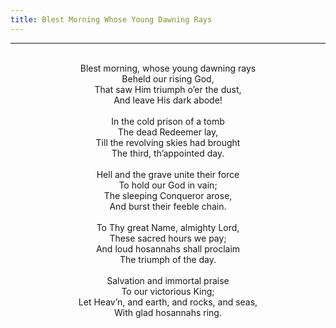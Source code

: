 ```yaml
---
title: Blest Morning Whose Young Dawning Rays
---
```


---
<center>
<br/>
Blest morning, whose young dawning rays<br/>
Beheld our rising God,<br/>
That saw Him triumph o’er the dust,<br/>
And leave His dark abode!<br/>
<br/>
In the cold prison of a tomb<br/>
The dead Redeemer lay,<br/>
Till the revolving skies had brought<br/>
The third, th’appointed day.<br/>
<br/>
Hell and the grave unite their force<br/>
To hold our God in vain;<br/>
The sleeping Conqueror arose,<br/>
And burst their feeble chain.<br/>
<br/>
To Thy great Name, almighty Lord,<br/>
These sacred hours we pay;<br/>
And loud hosannahs shall proclaim<br/>
The triumph of the day.<br/>
<br/>
Salvation and immortal praise<br/>
To our victorious King;<br/>
Let Heav’n, and earth, and rocks, and seas,<br/>
With glad hosannahs ring.<br/>

</center>
